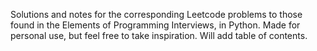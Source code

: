 Solutions and notes for the corresponding Leetcode problems to those found in the Elements of Programming Interviews, in Python. Made for personal use, but feel free to take inspiration. Will add table of contents.
